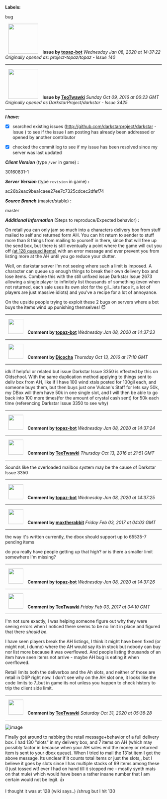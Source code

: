 **Labels:**

bug



<a href="https://github.com/topaz-bot"><img src="https://avatars3.githubusercontent.com/u/59651103?v=4" width="96" height="96" hspace="10"></img></a> **Issue by [topaz-bot](https://github.com/topaz-bot)**
_Wednesday Jan 08, 2020 at 14:37:22_
_Originally opened as: project-topaz/topaz - Issue 140_

----

<a href="https://github.com/TeoTwawki"><img src="https://avatars0.githubusercontent.com/u/6871475?v=4"  width="96" height="96" hspace="10"></img></a> **Issue by [TeoTwawki](https://github.com/TeoTwawki)**
_Sunday Oct 09, 2016 at 06:23 GMT_
_Originally opened as DarkstarProject/darkstar - Issue 3425_

----

<!-- remove space and mark with 'x' between [] -->

**_I have:_**
- [x] searched existing issues (http://github.com/darkstarproject/darkstar - Issue ) to see if the issue I am posting has already been addressed or opened by another contributor
- [x] checked the commit log to see if my issue has been resolved since my server was last updated

<!-- Issues will be closed without being looked into if the following information is missing (unless its not applicable). -->

**_Client Version_** (type `/ver` in game) **:**
30160831-1

**_Server Version_** (type `revision` in game) **:**
ac26b2eac9bea1caee27ee7c7325cdcec2dfef74

**_Source Branch_** (master/stable) **:**
master

**_Additional Information_** (Steps to reproduce/Expected behavior) **:**
On retail you can only jam so much into a characters delivery box from stuff mailed to self and returned form AH. You can hit return to sender to stuff more than 8 things from mailing to yourself in there, since that will free up the send box, but there is still eventually a point where the game will cut you off [(at 128 queued items)](http://ffxiclopedia.wikia.com/wiki/Delivery_Box) with an error message and ever prevent you from listing more at the AH until you go reduce your clutter.

Well, on darkstar server I'm not seeing where such a limit is imposed. A character can queue up enough things to break their own delivery box and lose items. Combine this with the still unfixed issue Darkstar Issue 2673 allowing a single player to infinitely list thousands of something (even when not returned, each sale uses its own slot for the gil...lets face it, a lot of players are just massive idiots) and you've a recipe for a lot of annoyance.

On the upside people trying to exploit these 2 bugs on servers where a bot buys the items wind up punishing themselves! 😈 




----
<a href="https://github.com/topaz-bot"><img src="https://avatars3.githubusercontent.com/u/59651103?v=4" width="48" height="48" hspace="10"></img></a> **Comment by [topaz-bot](https://github.com/topaz-bot)**
_Wednesday Jan 08, 2020 at 14:37:23_

----

<a href="https://github.com/Djcocha"><img src="https://avatars3.githubusercontent.com/u/7566917?v=4"  width="48" height="48" hspace="10"></img></a> **Comment by [Djcocha](https://github.com/Djcocha)**
_Thursday Oct 13, 2016 at 17:10 GMT_

----

idk if helpful or related but issue Darkstar Issue 3350 is effected by this on Oldschool. With the same duplication method applying to things sent to deliv box from AH, like if I have 100 wind xtals posted for 100gil each, and someone buys them, but then buys just one Vulcan's Staff for lets say 50k, my DBox will them have 50k in one single slot, and I will then be able to go back into 100 more times(for the amount of crystal cash sent) for 50k each time (referencing Darkstar Issue 3350 to see why)




----
<a href="https://github.com/topaz-bot"><img src="https://avatars3.githubusercontent.com/u/59651103?v=4" width="48" height="48" hspace="10"></img></a> **Comment by [topaz-bot](https://github.com/topaz-bot)**
_Wednesday Jan 08, 2020 at 14:37:24_

----

<a href="https://github.com/TeoTwawki"><img src="https://avatars0.githubusercontent.com/u/6871475?v=4"  width="48" height="48" hspace="10"></img></a> **Comment by [TeoTwawki](https://github.com/TeoTwawki)**
_Thursday Oct 13, 2016 at 21:51 GMT_

----

Sounds like the overloaded mailbox system may be the cause of Darkstar Issue 3350




----
<a href="https://github.com/topaz-bot"><img src="https://avatars3.githubusercontent.com/u/59651103?v=4" width="48" height="48" hspace="10"></img></a> **Comment by [topaz-bot](https://github.com/topaz-bot)**
_Wednesday Jan 08, 2020 at 14:37:25_

----

<a href="https://github.com/maxtherabbit"><img src="https://avatars3.githubusercontent.com/u/6538577?v=4"  width="48" height="48" hspace="10"></img></a> **Comment by [maxtherabbit](https://github.com/maxtherabbit)**
_Friday Feb 03, 2017 at 04:03 GMT_

----

the way it's written currently, the dbox should support up to 65535-7 pending items

do you really have people getting up that high? or is there a smaller limit somewhere I'm missing?



----
<a href="https://github.com/topaz-bot"><img src="https://avatars3.githubusercontent.com/u/59651103?v=4" width="48" height="48" hspace="10"></img></a> **Comment by [topaz-bot](https://github.com/topaz-bot)**
_Wednesday Jan 08, 2020 at 14:37:26_

----

<a href="https://github.com/TeoTwawki"><img src="https://avatars0.githubusercontent.com/u/6871475?v=4"  width="48" height="48" hspace="10"></img></a> **Comment by [TeoTwawki](https://github.com/TeoTwawki)**
_Friday Feb 03, 2017 at 04:10 GMT_

----

I'm not sure exactly, I was helping someone figure out why they were seeing errors when I noticed there seems to be no limit in place and figured that there *should be*.

I have seen players break the AH listings, I think it might have been fixed (or might not, i dunno) where the AH would say its in stock but nobody can buy nor list more because it was overflowed. And people listing thousands of an item have seen items not arrive - maybe AH bug is eating it when overflowed. 

Retail limits both the deliverbox and the Ah slots, and neither of those are retail in DSP right now. I don't see why on the AH slot one, it looks like the code limits to 7..but in game its not unless you happen to check history to trip the client side limit.



----
<a href="https://github.com/TeoTwawki"><img src="https://avatars0.githubusercontent.com/u/6871475?v=4" width="48" height="48" hspace="10"></img></a> **Comment by [TeoTwawki](https://github.com/TeoTwawki)**
_Saturday Oct 31, 2020 at 05:36:28_

----

![image](https://user-images.githubusercontent.com/6871475/97771754-8b959a80-1b16-11eb-85ff-4f4347740d49.png)

Finally got around to nabbing the retail message+behavior of a full delivery box. I had 130 "slots" in my delivery box, and 7 items on AH (which may possibly factor in because when your AH sales end the money or returned item is sent to your dbox queue). When I tried to mail the 131st item I got the above message. Its unclear if it counts total items or just the slots,, but I believe it goes by slots since I has multiple stacks of 99 items among these (I just tossed wtf ever I had on hand till it stopped me - mostly synth mats on that mule) which would have been a rather insane number that I am certain would not be legit. :+1: 

I thought it was at 128 (wiki says..) /shrug but I hit 130
